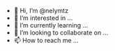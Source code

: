 - 👋 Hi, I’m @nelymtz
- 👀 I’m interested in ...
- 🌱 I’m currently learning ...
- 💞️ I’m looking to collaborate on ...
- 📫 How to reach me ...

<!---
nelymtz/nelymtz is a ✨ special ✨ repository because its `README.md` (this file) appears on your GitHub profile.
You can click the Preview link to take a look at your changes.
--->
